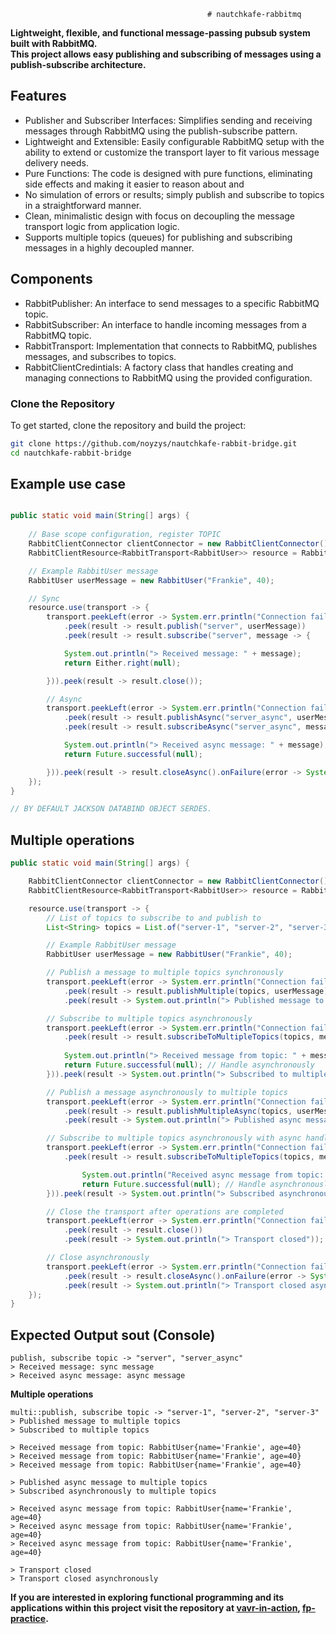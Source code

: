                                                 # nautchkafe-rabbitmq 

**Lightweight, flexible, and functional message-passing pubsub system built with RabbitMQ.  
This project allows easy publishing and subscribing of messages using a publish-subscribe architecture.**

## Features

- Publisher and Subscriber Interfaces: Simplifies sending and receiving messages through RabbitMQ using the publish-subscribe pattern.
- Lightweight and Extensible: Easily configurable RabbitMQ setup with the ability to extend or customize the transport layer to fit various message delivery needs.
- Pure Functions: The code is designed with pure functions, eliminating side effects and making it easier to reason about and 
- No simulation of errors or results; simply publish and subscribe to topics in a straightforward manner.
- Clean, minimalistic design with focus on decoupling the message transport logic from application logic.
- Supports multiple topics (queues) for publishing and subscribing messages in a highly decoupled manner.


## Components
- RabbitPublisher<TOPIC>: An interface to send messages to a specific RabbitMQ topic.
- RabbitSubscriber<TOPIC>: An interface to handle incoming messages from a RabbitMQ topic.
- RabbitTransport<TOPIC>: Implementation that connects to RabbitMQ, publishes messages, and subscribes to topics.
- RabbitClientCredintials: A factory class that handles creating and managing connections to RabbitMQ using the provided configuration.

### Clone the Repository

To get started, clone the repository and build the project:

```bash
git clone https://github.com/noyzys/nautchkafe-rabbit-bridge.git
cd nautchkafe-rabbit-bridge
```

## Example use case

```java

public static void main(String[] args) {
    
    // Base scope configuration, register TOPIC
    RabbitClientConnector clientConnector = new RabbitClientConnector();
    RabbitClientResource<RabbitTransport<RabbitUser>> resource = RabbitTransport.createResource(clientConnector);

    // Example RabbitUser message
    RabbitUser userMessage = new RabbitUser("Frankie", 40);

    // Sync
    resource.use(transport -> {
        transport.peekLeft(error -> System.err.println("Connection failed: " + error.getMessage()))
            .peek(result -> result.publish("server", userMessage))
            .peek(result -> result.subscribe("server", message -> {

            System.out.println("> Received message: " + message);
            return Either.right(null);

        })).peek(result -> result.close());

        // Async
        transport.peekLeft(error -> System.err.println("Connection failed: " + error.getMessage()))
            .peek(result -> result.publishAsync("server_async", userMessage))
            .peek(result -> result.subscribeAsync("server_async", message -> {

            System.out.println("> Received async message: " + message);
            return Future.successful(null);

        })).peek(result -> result.closeAsync().onFailure(error -> System.err.println("Failed to close: " + error.getMessage())));
    });
}

// BY DEFAULT JACKSON DATABIND OBJECT SERDES.
```

## Multiple operations
```java
public static void main(String[] args) {

    RabbitClientConnector clientConnector = new RabbitClientConnector();
    RabbitClientResource<RabbitTransport<RabbitUser>> resource = RabbitTransport.createResource(clientConnector);

    resource.use(transport -> {
        // List of topics to subscribe to and publish to
        List<String> topics = List.of("server-1", "server-2", "server-3");

        // Example RabbitUser message
        RabbitUser userMessage = new RabbitUser("Frankie", 40);

        // Publish a message to multiple topics synchronously
        transport.peekLeft(error -> System.err.println("Connection failed: " + error.getMessage()))
            .peek(result -> result.publishMultiple(topics, userMessage))
            .peek(result -> System.out.println("> Published message to multiple topics"));

        // Subscribe to multiple topics asynchronously
        transport.peekLeft(error -> System.err.println("Connection failed: " + error.getMessage()))
            .peek(result -> result.subscribeToMultipleTopics(topics, message -> {
            
            System.out.println("> Received message from topic: " + message);
            return Future.successful(null); // Handle asynchronously
        })).peek(result -> System.out.println("> Subscribed to multiple topics"));

        // Publish a message asynchronously to multiple topics
        transport.peekLeft(error -> System.err.println("Connection failed: " + error.getMessage()))
            .peek(result -> result.publishMultipleAsync(topics, userMessage))
            .peek(result -> System.out.println("> Published async message to multiple topics"));

        // Subscribe to multiple topics asynchronously with async handling
        transport.peekLeft(error -> System.err.println("Connection failed: " + error.getMessage()))
            .peek(result -> result.subscribeToMultipleTopics(topics, message -> {

                System.out.println("Received async message from topic: " + message);
                return Future.successful(null); // Handle asynchronously
        })).peek(result -> System.out.println("> Subscribed asynchronously to multiple topics"));

        // Close the transport after operations are completed
        transport.peekLeft(error -> System.err.println("Connection failed: " + error.getMessage()))
            .peek(result -> result.close())
            .peek(result -> System.out.println("> Transport closed"));

        // Close asynchronously
        transport.peekLeft(error -> System.err.println("Connection failed: " + error.getMessage()))
            .peek(result -> result.closeAsync().onFailure(error -> System.err.println("Failed to close: " + error.getMessage())))
            .peek(result -> System.out.println("> Transport closed asynchronously"));
    });
}
```

## Expected Output sout (Console)
```
publish, subscribe topic -> "server", "server_async"
> Received message: sync message
> Received async message: async message
```

**Multiple operations**
```
multi::publish, subscribe topic -> "server-1", "server-2", "server-3"
> Published message to multiple topics
> Subscribed to multiple topics

> Received message from topic: RabbitUser{name='Frankie', age=40}
> Received message from topic: RabbitUser{name='Frankie', age=40}
> Received message from topic: RabbitUser{name='Frankie', age=40}

> Published async message to multiple topics
> Subscribed asynchronously to multiple topics

> Received async message from topic: RabbitUser{name='Frankie', age=40}
> Received async message from topic: RabbitUser{name='Frankie', age=40}
> Received async message from topic: RabbitUser{name='Frankie', age=40}

> Transport closed
> Transport closed asynchronously
````

**If you are interested in exploring functional programming and its applications within this project visit the repository at [vavr-in-action](https://github.com/noyzys/bukkit-vavr-in-action), [fp-practice](https://github.com/noyzys/fp-practice).**